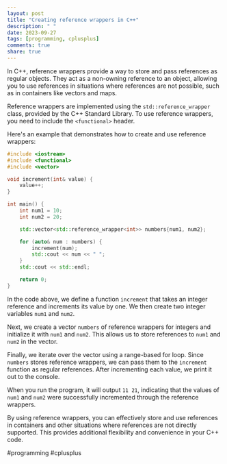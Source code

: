 ```yaml
---
layout: post
title: "Creating reference wrappers in C++"
description: " "
date: 2023-09-27
tags: [programming, cplusplus]
comments: true
share: true
---
```


In C++, reference wrappers provide a way to store and pass references as regular objects. They act as a non-owning reference to an object, allowing you to use references in situations where references are not possible, such as in containers like vectors and maps.

Reference wrappers are implemented using the `std::reference_wrapper` class, provided by the C++ Standard Library. To use reference wrappers, you need to include the `<functional>` header.

Here's an example that demonstrates how to create and use reference wrappers:

```cpp
#include <iostream>
#include <functional>
#include <vector>

void increment(int& value) {
    value++;
}

int main() {
    int num1 = 10;
    int num2 = 20;

    std::vector<std::reference_wrapper<int>> numbers{num1, num2};

    for (auto& num : numbers) {
        increment(num);
        std::cout << num << " ";
    }
    std::cout << std::endl;

    return 0;
}
```

In the code above, we define a function `increment` that takes an integer reference and increments its value by one. We then create two integer variables `num1` and `num2`. 

Next, we create a vector `numbers` of reference wrappers for integers and initialize it with `num1` and `num2`. This allows us to store references to `num1` and `num2` in the vector.

Finally, we iterate over the vector using a range-based for loop. Since `numbers` stores reference wrappers, we can pass them to the `increment` function as regular references. After incrementing each value, we print it out to the console.

When you run the program, it will output `11 21`, indicating that the values of `num1` and `num2` were successfully incremented through the reference wrappers.

By using reference wrappers, you can effectively store and use references in containers and other situations where references are not directly supported. This provides additional flexibility and convenience in your C++ code.

#programming #cplusplus